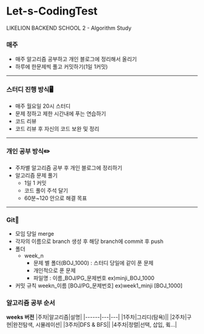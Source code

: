 # Let-s-CodingTest
LIKELION BACKEND SCHOOL 2 - Algorithm Study

### 매주
- 매주 알고리즘 공부하고 개인 블로그에 정리해서 올리기
- 하루에 한문제씩 풀고 커밋하기(1일 1커밋)
---
### 스터디 진행 방식🖥
- 매주 월요일 20시 스터디
- 문제 정하고 제한 시간내에 푸는 연습하기
- 코드 리뷰
- 코드 리뷰 후 자신의 코드 보완 및 정리
---
### 개인 공부 방식✏️
- 주차별 알고리즘 공부 후 개인 블로그에 정리하기
- 알고리즘 문제 풀기
  - 1일 1 커밋
  - 코드 풀이 주석 달기
  - 60분~120 안으로 해결 목표
---
### Git🌿
- 모임 당일 merge
- 각자의 이름으로 branch 생성 후 해당 branch에 commit 후 push
- 폴더
  - week_n
    - 문제 별 폴더(BOJ_1000) : 스터디 당일에 같이 푼 문제
    - 개인적으로 푼 문제
    - 파일명 : 이름_BOJ/PG_문제번호 ex)minji_BOJ_1000
- 커밋 규칙
  weekn_이름 [BOJ/PG_문제번호] ex)week1_minji [BOJ_1000]

### 알고리즘 공부 순서
**weeks 버전**
|주차|알고리즘|설명|
|------|---|---|
|1주차|그리디(탐욕)||
|2주차|구현|완전탐색, 시뮬레이션|
|3주차|DFS & BFS||
|4주차|정렬|선택, 삽입, 큌...|
